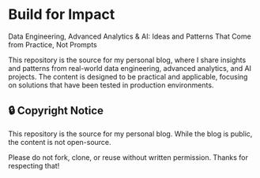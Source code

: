 # Build for Impact
 Data Engineering, Advanced Analytics & AI: Ideas and Patterns That Come from Practice, Not Prompts

 This repository is the source for my personal blog, where I share insights and patterns from real-world data engineering, advanced analytics, and AI projects. The content is designed to be practical and applicable, focusing on solutions that have been tested in production environments.

## 🔒 Copyright Notice

This repository is the source for my personal blog. While the blog is public, the content is not open-source.

Please do not fork, clone, or reuse without written permission. Thanks for respecting that!
